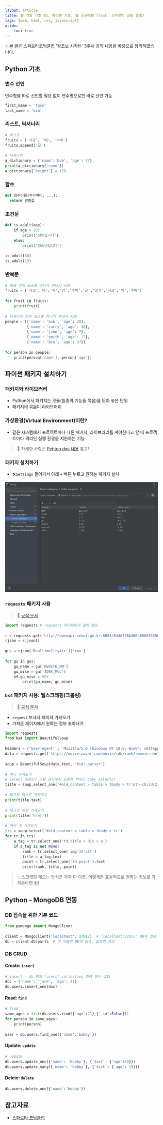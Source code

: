 ```yaml
---
layout: article
title: 웹 개발 기초 03. 파이썬 기초, 웹 스크래핑 (feat. 스파르타 코딩 클럽)
tags: [web, html, css, javascript]
aside:
    toc: true
---
```


💡 본 글은 스파르타코딩클럽 '왕초보 시작반' 3주차 강의 내용을 바탕으로 정리하였습니다.

## Python 기초
### 변수 선언
변수형을 따로 선언할 필요 없이 변수명으로만 바로 선언 가능

```python
first_name = 'taco'
last_name = 'kim'
```

### 리스트, 딕셔너리
```python
# 리스트
fruits = ['사과', '배', '수박']
fruits.append('귤')

# 딕셔너리
a_dictionary = {'name':'bob', 'age': 27}
print(a_dictionary['name'])
a_dictionary['height'] = 178
```

### 함수
```python
def 함수이름(파라미터, ...):
  return 반환값
```

### 조건문
```python
def is_adult(age):
    if age > 20:
        print('성인입니다')
    else:
        print('청소년입니다')

is_adult(30)
is_adult(15)
```

### 반복문
```python
# 배열 안의 요소를 하나씩 꺼내서 사용
fruits = ['사과','배','배','감','수박','귤','딸기','사과','배','수박']

for fruit in fruits:
    print(fruit)

# 딕셔너리 안의 요소를 하나씩 꺼내서 사용
people = [{'name': 'bob', 'age': 20},
          {'name': 'carry', 'age': 38},
          {'name': 'john', 'age': 7},
          {'name': 'smith', 'age': 17},
          {'name': 'ben', 'age': 27}]

for person in people:
    print(person['name'], person['age'])
```

## 파이썬 패키지 설치하기
### 패키지와 라이브러리
* Python에서 패키지는 모듈(일종의 기능들 묶음)을 모아 놓은 단위
* 패키지의 묶음이 라이브러리

### 가상환경(Virtual Environment)이란?
* 같은 시스템에서 프로젝트마다 다른 패키지, 라이브러리를 써야한다고 할 때 프로젝트마다 격리된 실행 환경을 지원하는 기능

> 📌 자세한 사항은 [Pyhton doc 내용](https://docs.python.org/ko/3/tutorial/venv.html) 참고!

### 패키지 설치하기
* `🛠Settings` 들어가서 아래 `+` 버튼 누르고 원하는 패키지 설치

![스파르타코딩클럽_2주차_숙제](/assets/images/posts/2021-06-25_py_package.png) <br/>

### `requests` 패키지 사용
> 📌 [공식 문서](https://docs.python-requests.org/en/master/)

```python
import requests # requests 라이브러리 설치 필요

r = requests.get('http://openapi.seoul.go.kr:8088/6d4d776b466c656533356a4b4b5872/json/RealtimeCityAir/1/99')
rjson = r.json()

gus = rjson['RealtimeCityAir']['row']

for gu in gus:
    gu_name = gu['MSRSTE_NM']
    gu_mise = gu['IDEX_MVL']
    if gu_mise > 50:
        print(gu_name, gu_mise)
```

### `bs4` 패키지 사용: 웹스크래핑(크롤링)
> 📌 [공식 문서](https://www.crummy.com/software/BeautifulSoup/bs4/doc//)

* `request` 보내서 페이지 가져오기
* 가져온 페이지에서 원하는 정보 솎아내기

```python
import requests
from bs4 import BeautifulSoup

headers = {'User-Agent' : 'Mozilla/5.0 (Windows NT 10.0; Win64; x64)AppleWebKit/537.36 (KHTML, like Gecko) Chrome/73.0.3683.86 Safari/537.36'}
data = requests.get('https://movie.naver.com/movie/sdb/rank/rmovie.nhn?sel=pnt&date=20200303',headers=headers)

soup = BeautifulSoup(data.text, 'html.parser')

# 하나 가져오기
# select 경로는? 크롬 검사에서 오른쪽 마우스 copy selector
title = soup.select_one('#old_content > table > tbody > tr:nth-child(2) > td.title > div > a')

# 태그의 텍스트 가져오기
print(title.text)

# 태그의 속성 가져오기
print(title['href'])

# 여러 개 가져오기
trs = soup.select('#old_content > table > tbody > tr')
for tr in trs:
    a_tag = tr.select_one('td.title > div > a')
    if a_tag is not None:
        rank = tr.select_one('img')['alt']
        title = a_tag.text
        point = tr.select_one('td.point').text
        print(rank, title, point)
```

> 💡 스크래핑 해오는 방식은 각자 다 다름. 어떻게든 효율적으로 원하는 정보를 가져온다면 됨!

## Python - MongoDB 연동
### DB 접속을 위한 기본 코드
```python
from pymongo import MongoClient

client = MongoClient('localhost', 27017)  # 'localhost:27017' DB에 연결
db = client.dbsparta  # 이 이름의 DB에 접속, 없으면 생성
```

### DB CRUD
#### Create: `insert`
```python
# insert - db 안의 'users' collection 안에 하나 삽입
doc = {'name': 'jane', 'age': 21}
db.users.insert_one(doc)
```

#### Read: `find`

```python
# find
same_ages = list(db.users.find({'age':21},{'_id':False}))
for person in same_ages:
    print(person)

user = db.users.find_one({'name':'bobby'})
```

#### Update: `update`

```python
# update
db.users.update_one({'name': 'bobby'}, {'$set': {'age':19}})
db.users.update_many({'name': 'bobby'}, {'$set': {'age': 19}})
```

#### Delete: `delete`
```python
db.users.delete_one({'name':'bobby'})
```

<!--more-->
## 참고자료
+ [스파르타 코딩클럽](https://spartacodingclub.kr/)
